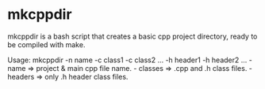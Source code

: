 # mkcppdir

mkcppdir is a bash script that creates a basic cpp project directory, ready to be compiled with make.

Usage:
  mkcppdir -n name -c class1 -c class2 ... -h header1 -h header2 ...
    - name    => project & main cpp file name.
    - classes => .cpp and .h class files.
    - headers => only .h header class files.



